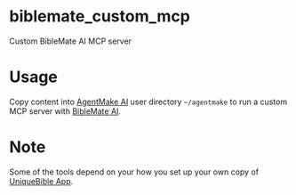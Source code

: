 # biblemate_custom_mcp

Custom BibleMate AI MCP server

# Usage

Copy content into [AgentMake AI](https://github.com/eliranwong/agentmake) user directory `~/agentmake` to run a custom MCP server with [BibleMate AI](https://github.com/eliranwong/biblemate).

# Note

Some of the tools depend on your how you set up your own copy of [UniqueBible App](https://github.com/eliranwong/UniqueBible).
